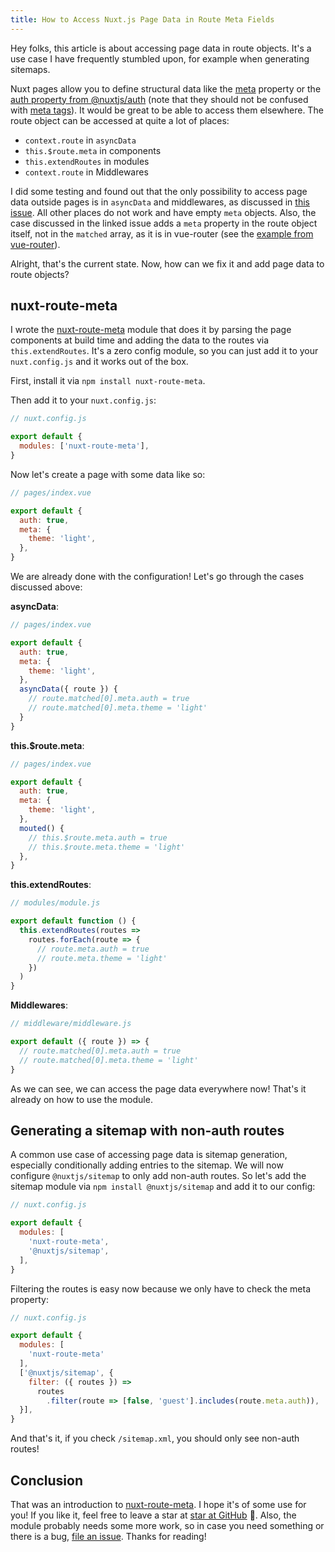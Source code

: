 ```yaml
---
title: How to Access Nuxt.js Page Data in Route Meta Fields
---
```


Hey folks, this article is about accessing page data in route objects. It's a use case I have frequently stumbled upon, for example when generating sitemaps.

<!--more-->

Nuxt pages allow you to define structural data like the [meta](https://github.com/nuxt/nuxt.js/issues/1687) property or the [auth property from @nuxtjs/auth](https://auth.nuxtjs.org/guide/middleware) (note that they should not be confused with [meta tags](https://nuxtjs.org/docs/2.x/features/meta-tags-seo)). It would be great to be able to access them elsewhere. The route object can be accessed at quite a lot of places:

- `context.route` in `asyncData`
- `this.$route.meta` in components
- `this.extendRoutes` in modules
- `context.route` in Middlewares

I did some testing and found out that the only possibility to access page data outside pages is in `asyncData` and middlewares, as discussed in [this issue](https://github.com/nuxt/nuxt.js/issues/1687). All other places do not work and have empty `meta` objects. Also, the case discussed in the linked issue adds a `meta` property in the route object itself, not in the `matched` array, as it is in vue-router (see the [example from vue-router](https://router.vuejs.org/guide/advanced/meta.html)).

Alright, that's the current state. Now, how can we fix it and add page data to route objects?

## nuxt-route-meta

I wrote the [nuxt-route-meta](https://github.com/dword-design/nuxt-route-meta) module that does it by parsing the page components at build time and adding the data to the routes via `this.extendRoutes`. It's a zero config module, so you can just add it to your `nuxt.config.js` and it works out of the box.

First, install it via `npm install nuxt-route-meta`.

Then add it to your `nuxt.config.js`:

```js
// nuxt.config.js

export default {
  modules: ['nuxt-route-meta'],
}
```

Now let's create a page with some data like so:

```js
// pages/index.vue

export default {
  auth: true,
  meta: {
    theme: 'light',
  },
}
```

We are already done with the configuration! Let's go through the cases discussed above:

**asyncData**:

```js
// pages/index.vue

export default {
  auth: true,
  meta: {
    theme: 'light',
  },
  asyncData({ route }) {
    // route.matched[0].meta.auth = true
    // route.matched[0].meta.theme = 'light'
  }
}
```

**this.$route.meta**:

```js
// pages/index.vue

export default {
  auth: true,
  meta: {
    theme: 'light',
  },
  mouted() {
    // this.$route.meta.auth = true
    // this.$route.meta.theme = 'light'
  },
}
```

**this.extendRoutes**:

```js
// modules/module.js

export default function () {
  this.extendRoutes(routes =>
    routes.forEach(route => {
      // route.meta.auth = true
      // route.meta.theme = 'light'
    })
  )
}
```

**Middlewares**:
```js
// middleware/middleware.js

export default ({ route }) => {
  // route.matched[0].meta.auth = true
  // route.matched[0].meta.theme = 'light'
}
```

As we can see, we can access the page data everywhere now! That's it already on how to use the module.

## Generating a sitemap with non-auth routes

A common use case of accessing page data is sitemap generation, especially conditionally adding entries to the sitemap. We will now configure `@nuxtjs/sitemap` to only add non-auth routes. So let's add the sitemap module via `npm install @nuxtjs/sitemap` and add it to our config:

```js
// nuxt.config.js

export default {
  modules: [
    'nuxt-route-meta',
    '@nuxtjs/sitemap',
  ],
}
```

Filtering the routes is easy now because we only have to check the meta property:

```js
// nuxt.config.js

export default {
  modules: [
    'nuxt-route-meta'
  ],
  ['@nuxtjs/sitemap', {
    filter: ({ routes }) =>
      routes
        .filter(route => [false, 'guest'].includes(route.meta.auth)),
  }],
}
```

And that's it, if you check `/sitemap.xml`, you should only see non-auth routes!

## Conclusion

That was an introduction to [nuxt-route-meta](https://github.com/dword-design/nuxt-route-meta). I hope it's of some use for you! If you like it, feel free to leave a star at [star at GitHub](https://github.com/dword-design/nuxt-route-meta) 🌟. Also, the module probably needs some more work, so in case you need something or there is a bug, [file an issue](https://github.com/dword-design/nuxt-route-meta/issues). Thanks for reading!
